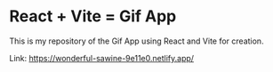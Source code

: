 # React + Vite = Gif App

This is my repository of the Gif App using React and Vite for creation.

Link: https://wonderful-sawine-9e11e0.netlify.app/

